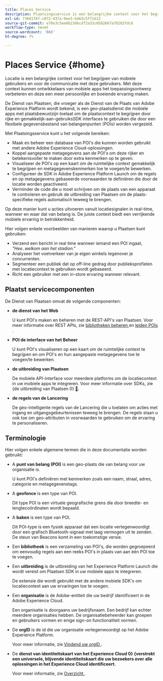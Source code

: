 ```yaml
---
title: Places Service
description: Plaatsingsservice is een belangrijke context voor het begrijpen van de betrokkenheid van mobiele gebruikers. Met deze context kunnen ontwikkelaars van mobiele apps het toepassingsontwerp verbeteren en deze een meer persoonlijke en boeiende ervaring maken.
exl-id: 7369176f-c072-437a-9ee3-b463c5ff1d12
source-git-commit: e78e3c5ee6623d6cdf2a33c0582667a70283fdc6
workflow-type: tm+mt
source-wordcount: '663'
ht-degree: 7%

---
```


# Places Service {#home}

Locatie is een belangrijke context voor het begrijpen van mobiele gebruikers en voor de communicatie met deze gebruikers. Met deze context kunnen ontwikkelaars van mobiele apps het toepassingsontwerp verbeteren en deze een meer persoonlijke en boeiende ervaring maken.

De Dienst van Plaatsen, die vroeger als de Dienst van de Plaats van Adobe Experience Platform wordt bekend, is een geo-plaatsdienst die mobiele apps met plaatsbewustzijn toelaat om de plaatscontext te begrijpen door rijke en gemakkelijk-aan-gebruiksSDK interfaces te gebruiken die door een flexibele gegevensbestand van belangenpunten (POIs) worden vergezeld.

Met Plaatsingsservice kunt u het volgende bereiken:

* Maak en beheer een database van POI&#39;s die kunnen worden gebruikt met andere Adobe Experience Cloud-oplossingen.
* Koppel aangepaste metagegevens aan de POI&#39;s om deze rijker en betekenisvoller te maken door extra kenmerken op te geven.
* Visualiseer de POI&#39;s op een kaart om de ruimtelijke context gemakkelijk te begrijpen en metagegevenskenmerken toe te voegen/te bewerken.
* Configureer de SDK in Adobe Experience Platform Launch om de regels en op metagegevens gebaseerde voorwaarden te definiëren die door de locatie worden geactiveerd.
* Verminder de code die u moet schrijven om de plaats van een apparaat te controleren en gebruik de uitbreiding van Plaatsen om de plaats-specifieke regels automatisch teweeg te brengen.

Op deze manier kunt u acties uitvoeren vanuit locatiesignalen in real-time, wanneer en waar dat van belang is. De juiste context biedt een verrijkende mobiele ervaring in betrokkenheid.

Hier volgen enkele voorbeelden van manieren waarop u Plaatsen kunt gebruiken:

* Verzend een bericht in real time wanneer iemand een POI ingaat, *&quot;Hee..welkom aan het stadion.&quot;*
* Analyseer het voetverkeer van je eigen winkels tegenover je concurrenten.
* Segmenteer een publiek dat op off-line gedrag door publieksprofielen met locatiecontext te gebruiken wordt gebaseerd.
* Richt een gebruiker met een in-store ervaring wanneer relevant.

## Plaatst servicecomponenten

De Dienst van Plaatsen omvat de volgende componenten:

* **de dienst van het Web**

  U kunt POI&#39;s maken en beheren met de REST-API&#39;s van Plaatsen. Voor meer informatie over REST APIs, zie [ bibliotheken beheren ](/help/web-service-api/api-usage/manage-libraries/manage-libraries.md) en [ leiden POIs ](/help/web-service-api/api-usage/manage-pois/manage-pois.md).

* **POI de interface van het Beheer**

  U kunt POI&#39;s visualiseren op een kaart om de ruimtelijke context te begrijpen en om POI&#39;s en hun aangepaste metagegevens toe te voegen/te bewerken.

* **de uitbreiding van Plaatsen**

  De mobiele API-interface voor meerdere platforms om de locatiecontext in uw mobiele apps te integreren. Voor meer informatie over SDKs, zie {de uitbreiding van Plaatsen 0} [&#128279;](/help/places-ext-aep-sdks/places-extension/places-extension.md).

* **de regels van de Lancering**

  De geo-intelligente regels van de Lancering die u toelaten om acties met ingang en uitgangsgebeurtenissen teweeg te brengen. De regels staan u ook toe om geo-attributen in voorwaarden te gebruiken om de ervaring te personaliseren.

## Terminologie

Hier volgen enkele algemene termen die in deze documentatie worden gebruikt:

* A **punt van belang (POI)** is een geo-plaats die van belang voor uw organisatie is.

  U kunt POI&#39;s definiëren met kenmerken zoals een naam, straal, adres, categorie en metagegevenstags.

* A **geofence** is een type van POI.

  Dit type POI is een virtuele geografische grens die door breedte- en lengtecoördinaten wordt bepaald.

* A **baken** is een type van POI.

  Dit POI-type is een fysiek apparaat dat een locatie vertegenwoordigt door een grafisch Bluetooth-signaal met laag vermogen uit te zenden. De steun van Beacons komt in een toekomstige versie.

* Een **bibliotheek** is een verzameling van POI&#39;s, die worden gegroepeerd om eenvoudig regels aan een reeks POI&#39;s in plaats van aan één POI toe te voegen.

* Een **uitbreiding** is de uitbreiding van het Experience Platform Launch die wordt vereist om Plaatsen SDK in uw mobiele apps te integreren.

  De extensie die wordt gebruikt met de andere mobiele SDK&#39;s om locatiecontext aan uw ervaringen toe te voegen.

* Een **organisatie** is de Adobe-entiteit die uw bedrijf identificeert in de Adobe Experience Cloud.

  Een organisatie is doorgaans uw bedrijfsnaam. Een bedrijf kan echter meerdere organisaties hebben. De organisatiebeheerder kan groepen en gebruikers vormen en enige sign-on functionaliteit vormen.

* De **orgID** is de id die uw organisatie vertegenwoordigt op het Adobe Experience Platform.

  Voor meer informatie, zie [ Vindend uw orgID ](https://forums.adobe.com/thread/2339895).

* De **dienst van identiteitskaart van het Experience Cloud 0&rbrace; &lbrace;verstrekt een universele, blijvende identiteitskaart die uw bezoekers over alle oplossingen in het Experience Cloud identificeert.**

  Voor meer informatie, zie [ Overzicht ](https://experienceleague.adobe.com/docs/id-service/using/intro/overview.html?lang=nl-NL).

